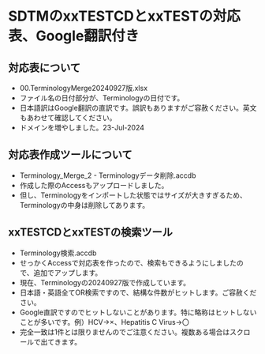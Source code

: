 # SDTMのxxTESTCDとxxTESTの対応表、Google翻訳付き
## 対応表について
- 00.TerminologyMerge20240927版.xlsx
- ファイル名の日付部分が、Terminologyの日付です。
- 日本語訳はGoogle翻訳の直訳です。誤訳もありますがご容赦ください。英文もあわせて確認してください。
- ドメインを増やしました。23-Jul-2024
## 対応表作成ツールについて
- Terminology_Merge_2 - Terminologyデータ削除.accdb
- 作成した際のAccessもアップロードしました。
- 但し、Terminologyをインポートした状態ではサイズが大きすぎるため、Terminologyの中身は削除してあります。
## <New> xxTESTCDとxxTESTの検索ツール
- Terminology検索.accdb
- せっかくAccessで対応表を作ったので、検索もできるようにしましたので、追加でアップします。
- 現在、Terminologyの20240927版で作成しています。
- 日本語・英語全てOR検索ですので、結構な件数がヒットします。ご容赦ください。
- Google直訳ですのでヒットしないことがあります。特に略称はヒットしないことが多いです。例）HCV→×、Hepatitis C Virus→〇
- 完全一致は1件とは限りませんのでご注意ください。複数ある場合はスクロールで出てきます。
